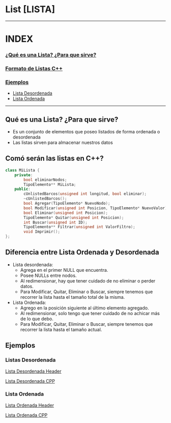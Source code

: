 # List [LISTA]
---
# INDEX
### [¿Qué es una Lista? ¿Para que sirve?](#qué-es-una-lista-para-que-sirve)
### [Formato de Listas C++](#comó-serán-las-listas-en-c)
### [Ejemplos](#ejemplos)
* [Lista Desordenada](#listas-desordenada)
* [Lista Ordenada](#lista-ordenada)

---

## Qué es una Lista? ¿Para que sirve?
* Es un conjunto de elementos que poseo listados de forma ordenada o desordenada
* Las listas sirven para almacenar nuestros datos 

## Comó serán las listas en C++?
```cpp
class MiLista {
    private:
		bool eliminarNodos;
		TipoElemento** MiLista;
	public:
		cUnlistedBarcos(unsigned int longitud, bool eliminar);
		~cUnlistedBarcos();
		bool Agregar(TipoElemento* NuevoNodo);
		bool Modificar(unsigned int Posicion, TipoElemento* NuevoValor);
		bool Eliminar(unsigned int Posicion);
		TipoElemento* Quitar(unsigned int Posicion);
		int Buscar(unsigned int ID);
		TipoElemento** Filtrar(unsigned int ValorFiltro);
		void Imprimir();
};
```

## Diferencia entre Lista Ordenada y Desordenada
* Lista desordenada:
    *   Agrega en el primer NULL que encuentra.
    *   Posee NULLs entre nodos.
    *   Al redimensionar, hay que tener cuidado de no eliminar o perder datos.
    *   Para Modificar, Quitar, Eliminar o Buscar, siempre tenemos que recorrer la lista hasta el tamaño total de la misma.
* Lista Ordenada:
    *   Agrego en la posición siguiente al último elemento agregado.
    *   Al redimensionar, solo tengo que tener cuidado de no achicar más de lo que debo.
    *   Para Modificar, Quitar, Eliminar o Buscar, siempre tenemos que recorrer la lista hasta el tamaño actual.

## Ejemplos
### Listas Desordenada
[Lista Desordenada Header](Lista_ct.h)

[Lista Desordenada CPP](Lista_ct.cpp)
### Lista Ordenada
[Lista Ordenada Header](Lista_ca.h)

[Lista Ordenada CPP](Lista_ca.cpp)
